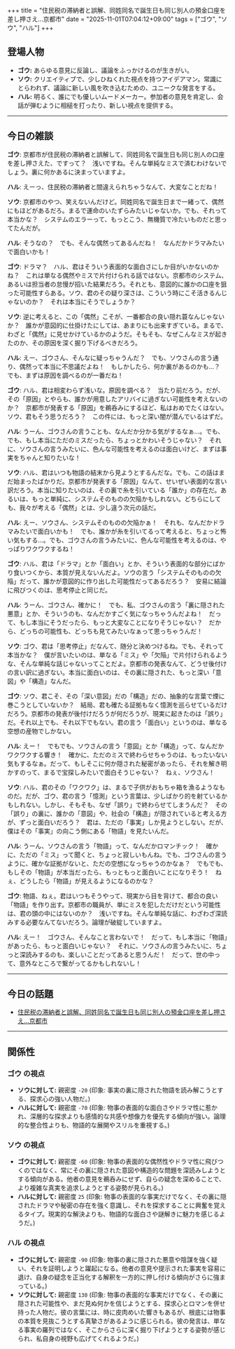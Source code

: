 +++
title = "住民税の滞納者と誤解、同姓同名で誕生日も同じ別人の預金口座を差し押さえ…京都市"
date = "2025-11-01T07:04:12+09:00"
tags = ["ゴウ", "ソウ", "ハル"]
+++

## 登場人物

- **ゴウ:** あらゆる意見に反論し、議論をふっかけるのが生きがい。
- **ソウ:** クリエイティブで、少しひねくれた視点を持つアイデアマン。常識にとらわれず、議論に新しい風を吹き込むための、ユニークな発言をする。
- **ハル:** 明るく、誰にでも優しいムードメーカー。参加者の意見を肯定し、会話が弾むように相槌を打ったり、新しい視点を提供する。

---

## 今日の雑談

**ゴウ**: 京都市が住民税の滞納者と誤解して、同姓同名で誕生日も同じ別人の口座を差し押さえた、ですって？　浅いですね。そんな単純なミスで済むわけないでしょう。裏に何かあるに決まっていますよ。

**ハル**: えーっ、住民税の滞納者と間違えられちゃうなんて、大変なことだね！

**ソウ**: 京都市のやつ、笑えないんだけど。同姓同名で誕生日まで一緒って、偶然にもほどがあるだろ。まるで運命のいたずらみたいじゃないか。でも、それって本当かな？　システムのエラーって、もっとこう、無機質で冷たいものだと思ってたんだが。

**ハル**: そうなの？　でも、そんな偶然ってあるんだね！　なんだかドラマみたいで面白いかも！

**ゴウ**: ドラマ？　ハル、君はそういう表面的な面白さにしか目がいかないのかね？　これは単なる偶然やミスで片付けられる話ではない。京都市のシステム、あるいは担当者の怠慢が招いた結果だろう。それとも、意図的に誰かの口座を狙った可能性すらある。ソウ、君のその疑り深さは、こういう時にこそ活きるんじゃないのか？　それは本当にそうでしょうか？

**ソウ**: 逆に考えると、この「偶然」こそが、一番都合の良い隠れ蓑なんじゃないか？　誰かが意図的に仕掛けたにしては、あまりにも出来すぎている。まるで、わざと「偶然」に見せかけているかのようだ。そもそも、なぜこんなミスが起きたのか、その原因を深く掘り下げるべきだろう。

**ハル**: えー、ゴウさん、そんなに疑っちゃうんだ？　でも、ソウさんの言う通り、偶然って本当に不思議だよね！　もしかしたら、何か裏があるのかも…？　でも、まずは原因を調べるのが一番だね！

**ゴウ**: ハル、君は相変わらず浅いな。原因を調べる？　当たり前だろう。だが、その「原因」とやらも、誰かが用意したアリバイに過ぎない可能性を考えないのか？　京都市が発表する「原因」を鵜呑みにするほど、私はおめでたくはない。ソウ、君もそう思うだろう？　この件には、もっと深い闇が潜んでいるはずだ。

**ハル**: うーん、ゴウさんの言うことも、なんだか分かる気がするなぁ…。でも、でも、もし本当にただのミスだったら、ちょっとかわいそうじゃない？　それに、ソウさんの言うみたいに、色んな可能性を考えるのは面白いけど、まずは事実をちゃんと知りたいな！

**ソウ**: ハル、君はいつも物語の結末から見ようとするんだな。でも、この話はまだ始まったばかりだ。京都市が発表する「原因」なんて、せいぜい表面的な言い訳だろう。本当に知りたいのは、その裏で糸を引いている「誰か」の存在だ。あるいは、もっと単純に、システムそのものの欠陥かもしれない。どちらにしても、我々が考える「偶然」とは、少し違う次元の話だ。

**ハル**: えー、ソウさん、システムそのものの欠陥かぁ！　それも、なんだかドラマみたいで面白いかも！　でも、誰かが糸を引いてるって考えると、ちょっと怖い気もする…。でも、ゴウさんの言うみたいに、色んな可能性を考えるのは、やっぱりワクワクするね！

**ゴウ**: ハル、君は「ドラマ」とか「面白い」とか、そういう表面的な部分にばかり食いつくから、本質が見えないんだよ。ソウの言う「システムそのものの欠陥」だって、誰かが意図的に作り出した可能性だってあるだろう？　安易に結論に飛びつくのは、思考停止と同じだ。

**ハル**: うーん、ゴウさん、確かに！　でも、私、ゴウさんの言う「裏に隠された悪意」とか、そういうのも、なんだかすごく気になっちゃうんだよね！　だって、もし本当にそうだったら、もっと大変なことになりそうじゃない？　だから、どっちの可能性も、どっちも見てみたいなぁって思っちゃうんだ！

**ソウ**: ゴウ、君は「思考停止」だなんて、随分と決めつけるね。でも、それって本当かな？　僕が言いたいのは、単なる「ミス」や「欠陥」で片付けられるような、そんな単純な話じゃないってことだよ。京都市の発表なんて、どうせ後付けの言い訳に過ぎない。本当に面白いのは、その裏に隠された、もっと深い「意図」や「構造」なんだ。

**ゴウ**: ソウ、君こそ、その「深い意図」だの「構造」だの、抽象的な言葉で煙に巻こうとしていないか？　結局、君も確たる証拠もなく憶測を巡らせているだけだろう。京都市の発表が後付けだろうが何だろうが、現実に起きたのは「誤り」だ。それ以上でも、それ以下でもない。君の言う「面白い」というのは、単なる空想の産物でしかない。

**ハル**: えー！　でもでも、ソウさんの言う「意図」とか「構造」って、なんだかワクワクする響き！　確かに、ただのミスで終わらせちゃうのは、もったいない気もするなぁ。だって、もしそこに何か隠された秘密があったら、それを解き明かすのって、まるで宝探しみたいで面白そうじゃない？　ねぇ、ソウさん！

**ソウ**: ハル、君のその「ワクワク」は、まるで子供がおもちゃ箱を漁るようなものだ。だが、ゴウ、君の言う「憶測」という言葉は、少しばかり的を射ているかもしれない。しかし、そもそも、なぜ「誤り」で終わらせてしまうんだ？　その「誤り」の裏に、誰かの「意図」や、社会の「構造」が隠されていると考える方が、ずっと面白いだろう？　君は、ただの「事実」しか見ようとしない。だが、僕はその「事実」の向こう側にある「物語」を見たいんだ。

**ハル**: うーん、ソウさんの言う「物語」って、なんだかロマンチック！　確かに、ただの「ミス」って聞くと、ちょっと寂しいもんね。でも、ゴウさんの言うように、確かな証拠がないと、ただの空想になっちゃうのかなぁ？　でもでも、もしその「物語」が本当だったら、もっともっと面白いことになりそう！　ねぇ、どうしたら「物語」が見えるようになるのかな？

**ゴウ**: 物語、ねぇ。君はいつもそうやって、現実から目を背けて、都合の良い「物語」を作り出す。京都市の職員が、単にミスを犯しただけだという可能性は、君の頭の中にはないのか？　浅いですね。そんな単純な話に、わざわざ深読みする必要なんてないだろう。論理が破綻していますよ。

**ハル**: えー！　ゴウさん、そんなこと言わないで！　だって、もし本当に「物語」があったら、もっと面白いじゃない？　それに、ソウさんの言うみたいに、ちょっと深読みするのも、楽しいことだってあると思うんだ！　だって、世の中って、意外なところで繋がってるかもしれないし！

---

## 今日の話題

- [住民税の滞納者と誤解、同姓同名で誕生日も同じ別人の預金口座を差し押さえ…京都市](https://www.yomiuri.co.jp/national/20251031-OYT1T50167/)



---

## 関係性

### ゴウ の視点
- **ソウに対して:** 親密度 `-20` (印象: 事実の裏に隠された物語を読み解こうとする、探求心の強い人物だ。)
- **ハルに対して:** 親密度 `-70` (印象: 物事の表面的な面白さやドラマ性に惹かれ、深層的な探求よりも感情的な共感や想像力を優先する傾向が強い。論理的な整合性よりも、物語的な展開やスリルを重視する。)

### ソウ の視点
- **ゴウに対して:** 親密度 `-60` (印象: 物事の表面的な偶然性やドラマ性に飛びつくのではなく、常にその裏に隠された意図や構造的な問題を深読みしようとする傾向がある。他者の意見を鵜呑みにせず、自らの疑念を深めることで、より複雑な真実を追求しようとする姿勢が見られる。)
- **ハルに対して:** 親密度 `25` (印象: 物事の表面的な事実だけでなく、その裏に隠されたドラマや秘密の存在を強く意識し、それを探求することに興奮を覚えるタイプ。現実的な解決よりも、物語的な面白さや謎解きに魅力を感じるようだ。)

### ハル の視点
- **ゴウに対して:** 親密度 `-90` (印象: 物事の裏に隠された悪意や陰謀を強く疑い、それを証明しようと躍起になる。他者の意見や提示された事実を容易に退け、自身の疑念を正当化する解釈を一方的に押し付ける傾向がさらに強まっている。)
- **ソウに対して:** 親密度 `130` (印象: 物事の表面的な事実だけでなく、その裏に隠された可能性や、まだ見ぬ何かを信じようとする、探求心とロマンを併せ持った人物だ。彼の言葉には、時に皮肉めいた響きもあるが、根底には物事の本質を見抜こうとする真摯さがあるように感じられる。彼の発言は、単なる事実の羅列ではなく、そこからさらに深く掘り下げようとする姿勢が感じられ、私自身の視野も広げてくれるようだ。)

